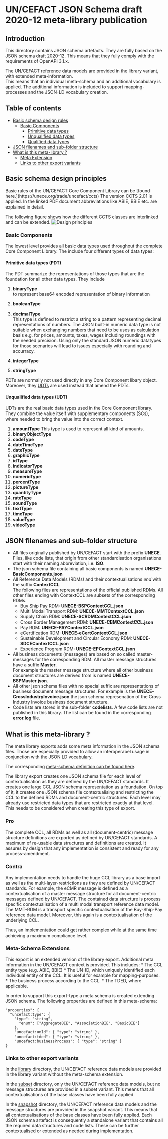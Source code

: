 # UN/CEFACT JSON Schema draft 2020-12 meta-library publication

## Introduction

This directory contains JSON schema artefacts. They are fully based on the JSON schema draft 2020-12.
This means that they fully comply with the requirements of OpenAPI 3.1.x.  

The UN/CEFACT reference data models are provided in the library variant, with extended meta-information.  
This means that an individual meta-schema and an additional vocabulary is applied. The additional information
is included to support mapping-processes and the JSON-LD vocabulary creation. 

## Table of contents
<!-- TOC depthFrom:1 depthTo:3 withLinks:1 updateOnSave:1 orderedList:0 -->

- [Basic schema design rules](#basicPrinciples)
  - [Basic Components](#basicComponents)
    - [Primitive data types](#pdt)
	- [Unqualified data types](#udt)
    - [Qualified data types](#qdt)	
- [JSON filenames and sub-folder structure](#jsonFilenames)
- [What is this meta-library ?](#metaLibrary)
  - [Meta Extension](#metaExtensions)
  - [Links to other export variants](#exportLinks)

<!-- /TOC -->

## Basic schema design principles

<a name="basicPrinciples" />
Basic rules of the UN/CEFACT Core Component Library can be [found here.](https://unece.org/trade/uncefact/ccts) The version CCTS 2.01 is applied.
In the linked PDF document abbreviations like ABIE, BBIE etc. are explained in detail.

The following figure shows how the different CCTS classes are interlinked and can be extended.
![Design principles](../../images/json_schema_principle.webp)

### Basic Components

<a name="basicComponents" />The lowest level provides all basic data types used throughout the complete Core Component Library. The include four different types of data types:

#### Primitive data types (PDT)

<a name="pdt" />The PDT summarize the representations of those types that are the foundation for all other data types. 
They include
1. __binaryType__  
to represent base64 encoded representation of binary information

2. __booleanType__
3. __decimalType__  
This type is defined to restrict a string to a pattern representing decimal representations of numbers. 
The JSON built-in numeric data type is not suitable when exchanging numbers that need to be uses as calculation
basis e.g. for prices, amounts, taxes, wages including roundings with the needed precision. Using only the standard JSON
numeric datatypes for those scenarios will lead to issues especially with rounding and accurracy.
4. __integerType__
5. __stringType__

PDTs are normally not used directly in any Core Component libary object. Moreover, they [UDTs](#udt) are used instead that amend the PDTs.

#### Unqualified data types (UDT)

<a name="udt" />UDTs are the real basic data types used in the Core Component library. They combine the value itself 
with supplementary components (SCs), where needed to bring the value into the correct context.

1. __amountType__ 
This type is used to represent all kind of amounts. 
2. __binaryObjectType__
3. __codeType__
4. __dateTimeType__
5. __dateType__
6. __graphicType__
7. __idType__
8. __indicatorType__
9. __measureType__
10. __numericType__
11. __percentType__
12. __pictureType__
13. __quantityType__
14. __rateType__
15. __soundType__
16. __textType__
17. __timeType__
18. __valueType__
19. __videoType__



## JSON filenames and sub-folder structure

<a name="jsonFilenames" />

* All files originally published by UN/CEFACT start with the prefix __UNECE__. Files, like code lists, that origin 
  from other standardisation organisations start with their naming abbreviation, i.e. __ISO__.
* The json schema file containing all basic components is named __UNECE-BasicComponents.json__
* All Reference Data Models (RDMs) and their contextualisations _end_ with the suffix __ContextCCL__.  
  The following files are representations of the official published RDMs. All other files ending with ContextCCL 
  are subsets of the corresponding RDMs.
    * Buy Ship Pay RDM: __UNECE-BSPContextCCL.json__
    * Multi Modal Transport RDM: __UNECE-MMTContextCCL.json__
    * Supply Chain RDM: __UNECE-SCRDMContextCCL.json__
    * Cross Border Management RDM: __UNECE-CBMContextCCL.json__
    * Pay RDM: __UNECE-PAYContextCCL.json__
    * eCertification RDM: __UNECE-eCertContextCCL.json__
    * Sustainable Development and Circular Economy RDM: __UNECE-SDCEContextCCL.json__
    * Experience Program RDM: __UNECE-EPContextCCL.json__
* All business documents (messages) are based on so called master-messages for the corresponding RDM. 
  All master message structures have a suffix __Master__.  
  For example the master message structure where all other business document structures are derived from
  is named __UNECE-BSPMaster.json__.
* All other json schema files with no special suffix are representations of business document message 
  structures. For example is the __UNECE-CrossIndustryInvoice.json__ the json schema represenation of
  the Cross Industry Invoice business document structure.
* Code lists are stored in the sub-folder __codelists__. A few code lists are not published in this library.
  The list can be found in the corresponding __error.log__ file.


## What is this meta-library ?

<a name="metaLibrary" />
The meta library exports adds some meta information in the JSON schema files. Those are especially provided to allow 
an interoperabel usage in conjunction with the JSON LD vocabulary.

The corresponding [meta-schema definition can be found here](https://raw.githubusercontent.com/uncefact/spec-JSONschema/main/JSONschema2020-12/meta-schema). 

The library export creates one JSON schema file for each level of contextualisation as they are defined
by the UN/CEFACT standards. It creates one large CCL JSON schema representation as a foundation.
On top of it, it creates one JSON schema file contextualising and restricting the CCL to the defined
RDMs and document-centric structures. Each level may already use restricted data types that are
restricted exactly at that level. This needs to be considered when creating this type of export.


### Pro
The complete CCL, all RDMs as well as all (document-centric) message structure definitions are exported
as defined by UN/CEFACT standards. A maximum of re-usable data structures and definitions are created.
It assures by design that any implementation is consistent and ready for any process-amendment. 

### Contra
Any implementation needs to handle the huge CCL library as a base import as well as the 
multi-layer-restrictions as they are defined by UN/CEFACT standards. For example, the eCMR message is
defined as a contextualisation of a master message structure for all document-centric messages defined
by UN/CEFACT. The contained data structure is process specific contextualisation of a multi modal
transport reference data model. The MMT-RDM is a transport specific contextualisation of the Buy-Ship-Pay
reference data model. Moreover, this again is a contextualisation of the underlying CCL. 

Thus, an implementation could get rather complex while at the same time achieving a maximum compliance level. 

### Meta-Schema Extensions

<a name="metaExtensions" />
This export is an extended version of the library export. Additional meta information in the UN/CEFACT context is provided. This includes:
* The CCL entity type (e.g. ABIE, BBIE)
* The UN-ID, which uniquely identified each individual entity of the CCL. It is useful for example for mapping-purposes.
* The business process according to the CCL.
* The TDED, where applicable.

In order to support this export-type a meta schema is created extending JSON schema. The following properties are defined in this meta-schema:

	"properties": {
	  "uncefact:type": { 
	    "type": "string",
	      "enum": ["AggregateBIE", "AssociationBIE", "BasicBIE"]
	    },
	    "uncefact:unId": { "type": "string"	},
	    "uncefact:tded": { "type": "string" },
	    "uncefact:businessProcess": { "type": "string" }
	}

### Links to other export variants

<a name="exportLinks" />

In the [library](https://github.com/uncefact/spec-JSONschema/tree/main/JSONschema2020-12/library) directory, 
the UN/CEFACT reference data models are provided in the library variant without the meta-schema extension.

In the [subset](https://github.com/uncefact/spec-JSONschema/tree/main/JSONschema2020-12/subset) directory, 
only the UN/CEFACT reference data models, but no message structures are provided in a subset variant. This means 
that all contextualisations of the base classes have been fully applied.  

In the [snapshot](https://github.com/uncefact/spec-JSONschema/tree/main/JSONschema2020-12/snapshot) directory, 
the UN/CEFACT reference data models and the message structures are provided in the snapshot variant. This means 
that all contextualisations of the base classes have been fully applied. Each JSON schema artefact is 
consequently a standalone variant that contains all the required data structures and code lists. These can be 
further contextualised or extended as needed during implementation. 
